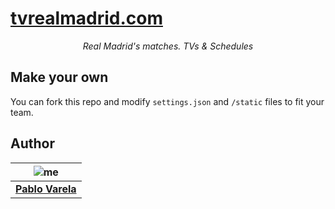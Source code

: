 # [tvrealmadrid.com](https://tvrealmadrid.com)

<p align="center"><i>Real Madrid's matches. TVs & Schedules</i></p>


## Make your own

You can fork this repo and modify `settings.json` and `/static` files to fit your team.


## Author

| ![me](https://www.gravatar.com/avatar/fa50aeff0ddd6e63273a068b04353d9d?s=100)|
| -----------------------------------------------------------------------------|
| [__Pablo Varela__](http://pablo.life)                                        |
